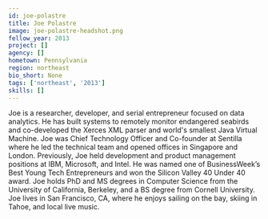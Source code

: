 ```yaml
---
id: joe-polastre
title: Joe Polastre
image: joe-polastre-headshot.png
fellow_year: 2013
project: []
agency: []
hometown: Pennsylvania
region: northeast
bio_short: None
tags: ['northeast', '2013']
skills: []
---
```


Joe is a researcher, developer, and serial entrepreneur focused on data analytics. He has built systems to remotely monitor endangered seabirds and co-developed the Xerces XML parser and world's smallest Java Virtual Machine.  Joe was Chief Technology Officer and Co-founder at Sentilla where he led the technical team and opened offices in Singapore and London.  Previously, Joe held development and product management positions at IBM, Microsoft, and Intel.  He was named one of BusinessWeek’s Best Young Tech Entrepreneurs and won the Silicon Valley 40 Under 40 award.  Joe holds PhD and MS degrees in Computer Science from the University of California, Berkeley, and a BS degree from Cornell University.  Joe lives in San Francisco, CA, where he enjoys sailing on the bay, skiing in Tahoe, and local live music.
